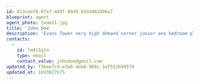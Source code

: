 ```yaml
---
id: 813ceef8-87e7-4ddf-8940-b5da982d96a7
blueprint: agent
agent_photo: team11.jpg
title: 'John Doe'
description: 'Evans Tower very high demand corner junior one bedroom plus a large balcony boasting full open NYC views. You need to see the views to believe them. Mint condition with new hardwood floors. Lots of closets plus washer and dryer.'
contacts:
  -
    id: lm4t5qlm
    type: email
    contact_value: johndoe@gmail.com
updated_by: f3bee7c4-e3a0-4de8-908c-3af552b99570
updated_at: 1693827675
---
```

